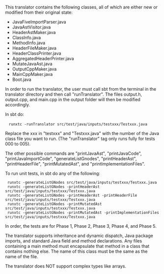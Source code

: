 This translator contains the following classes, all of which are either new or modified from their original state:
* JavaFiveImportParser.java 
* JavaAstVisitor.java
* HeaderAstMaker.java 
* ClassInfo.java
* MethodInfo.java 
* HeaderFileMaker.java 
* HeaderClassPrinter.java 
* AggregatedHeaderPrinter.java 
* MutateJavaAst.java
* OutputCppMaker.java 
* MainCppMaker.java
* Boot.java

In order to run the translator, the user must call sbt from the terminal in the translator directory and then call "runTranslator". The files output.h, output.cpp, and main.cpp in the output folder will then be modified accordingly.

In sbt do:
  
  &nbsp;&nbsp;&nbsp;`runxtc -runTranslator src/test/java/inputs/testxxx/Testxxx.java`
  
Replace the xxx in "testxxx" and "Testxxx.java" with the number of the Java class file you want to run. (The "runTranslator" tag only runs fully for tests 000 to 005).

The other possible commands are "printJavaAst", "printJavaCode", "printJavaImportCode", "generateListGnodes", "printHeaderAst", "printHeaderFile", "printMutatedAst", and "printImplementationFiles".

To run unit tests, in sbt do any of the following:

```
 runxtc -generateListGNodes src/test/java/inputs/testxxx/Testxxx.java
 runxtc -generateListGNodes -printHeaderAst src/test/java/inputs/testxxx/Testxxx.java
 runxtc -generateListGNodes -printHeaderAst -printHeaderFile src/test/java/inputs/testxxx/Testxxx.java
 runxtc -generateListGNodes -printMutatedAst src/test/java/inputs/testxxx/Testxxx.java
 runxtc -generateListGNodes -printMutatedAst -printImplementationFiles src/test/java/inputs/testxxx/Testxxx.java
```

In order, the tests are for Phase 1, Phase 2, Phase 3, Phase 4, and Phase 5.

The translator supports inheritance and dynamic dispatch, Java package imports, and standard Java field and method declarations. 
Any files containing a main method must encapsulate that method in a class that contains nothing else. The name of this class must be the same as the name of the file.

The translator does NOT support complex types like arrays. 

